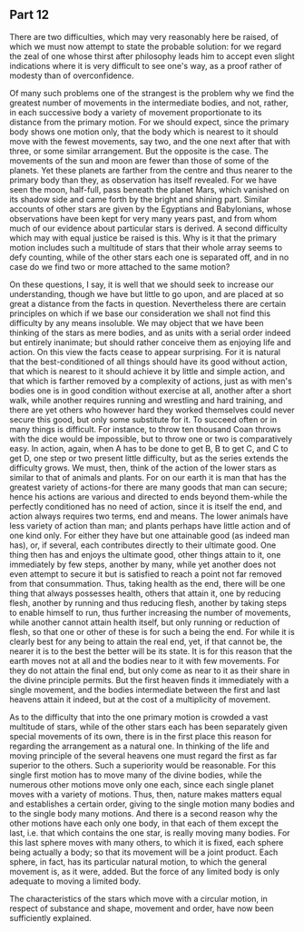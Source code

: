 ## Part 12

There are two difficulties, which may very reasonably here be raised, of which we must now attempt to state the probable solution: for we regard the zeal of one whose thirst after philosophy leads him to accept even slight indications where it is very difficult to see one's way, as a proof rather of modesty than of overconfidence.

Of many such problems one of the strangest is the problem why we find the greatest number of movements in the intermediate bodies, and not, rather, in each successive body a variety of movement proportionate to its distance from the primary motion.
For we should expect, since the primary body shows one motion only, that the body which is nearest to it should move with the fewest movements, say two, and the one next after that with three, or some similar arrangement.
But the opposite is the case.
The movements of the sun and moon are fewer than those of some of the planets.
Yet these planets are farther from the centre and thus nearer to the primary body than they, as observation has itself revealed.
For we have seen the moon, half-full, pass beneath the planet Mars, which vanished on its shadow side and came forth by the bright and shining part.
Similar accounts of other stars are given by the Egyptians and Babylonians, whose observations have been kept for very many years past, and from whom much of our evidence about particular stars is derived.
A second difficulty which may with equal justice be raised is this.
Why is it that the primary motion includes such a multitude of stars that their whole array seems to defy counting, while of the other stars each one is separated off, and in no case do we find two or more attached to the same motion?

On these questions, I say, it is well that we should seek to increase our understanding, though we have but little to go upon, and are placed at so great a distance from the facts in question.
Nevertheless there are certain principles on which if we base our consideration we shall not find this difficulty by any means insoluble.
We may object that we have been thinking of the stars as mere bodies, and as units with a serial order indeed but entirely inanimate; but should rather conceive them as enjoying life and action.
On this view the facts cease to appear surprising.
For it is natural that the best-conditioned of all things should have its good without action, that which is nearest to it should achieve it by little and simple action, and that which is farther removed by a complexity of actions, just as with men's bodies one is in good condition without exercise at all, another after a short walk, while another requires running and wrestling and hard training, and there are yet others who however hard they worked themselves could never secure this good, but only some substitute for it.
To succeed often or in many things is difficult.
For instance, to throw ten thousand Coan throws with the dice would be impossible, but to throw one or two is comparatively easy.
In action, again, when A has to be done to get B, B to get C, and C to get D, one step or two present little difficulty, but as the series extends the difficulty grows.
We must, then, think of the action of the lower stars as similar to that of animals and plants.
For on our earth it is man that has the greatest variety of actions-for there are many goods that man can secure; hence his actions are various and directed to ends beyond them-while the perfectly conditioned has no need of action, since it is itself the end, and action always requires two terms, end and means.
The lower animals have less variety of action than man; and plants perhaps have little action and of one kind only.
For either they have but one attainable good (as indeed man has), or, if several, each contributes directly to their ultimate good.
One thing then has and enjoys the ultimate good, other things attain to it, one immediately by few steps, another by many, while yet another does not even attempt to secure it but is satisfied to reach a point not far removed from that consummation.
Thus, taking health as the end, there will be one thing that always possesses health, others that attain it, one by reducing flesh, another by running and thus reducing flesh, another by taking steps to enable himself to run, thus further increasing the number of movements, while another cannot attain health itself, but only running or reduction of flesh, so that one or other of these is for such a being the end.
For while it is clearly best for any being to attain the real end, yet, if that cannot be, the nearer it is to the best the better will be its state.
It is for this reason that the earth moves not at all and the bodies near to it with few movements.
For they do not attain the final end, but only come as near to it as their share in the divine principle permits.
But the first heaven finds it immediately with a single movement, and the bodies intermediate between the first and last heavens attain it indeed, but at the cost of a multiplicity of movement.

As to the difficulty that into the one primary motion is crowded a vast multitude of stars, while of the other stars each has been separately given special movements of its own, there is in the first place this reason for regarding the arrangement as a natural one.
In thinking of the life and moving principle of the several heavens one must regard the first as far superior to the others.
Such a superiority would be reasonable.
For this single first motion has to move many of the divine bodies, while the numerous other motions move only one each, since each single planet moves with a variety of motions.
Thus, then, nature makes matters equal and establishes a certain order, giving to the single motion many bodies and to the single body many motions.
And there is a second reason why the other motions have each only one body, in that each of them except the last, i.e.
that which contains the one star, is really moving many bodies.
For this last sphere moves with many others, to which it is fixed, each sphere being actually a body; so that its movement will be a joint product.
Each sphere, in fact, has its particular natural motion, to which the general movement is, as it were, added.
But the force of any limited body is only adequate to moving a limited body.

The characteristics of the stars which move with a circular motion, in respect of substance and shape, movement and order, have now been sufficiently explained.

